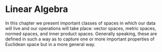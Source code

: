# Linear Algebra

In this chapter we present important classes of spaces in which our data will live and our operations will take place: 
vector spaces, metric spaces, normed spaces, and inner product spaces.
Generally speaking, these are defined in such a way as to capture one or more important properties of Euclidean space but in a more general way.

<!---
## Motivation
## Vector spaces
## Metric spaces
## Normed spaces
## Inner product spaces
## Trace and determinant
## Rank and nullity
## The four fundamental subspaces
## The matrix inverse
## The adjoint of a matrix
## The conjugate of a matrix
## The conjugate transpose of a matrix
## The Hermitian of a matrix
## Transposition    
## Symmetric matrices
## Orthogonal matrices
## Linear transformations
## Eigenvalues and eigenvectors
## Singular value decomposition (SVD)
## The Moore-Penrose pseudoinverse
## The QR decomposition
## The LU decomposition
## The Cholesky decomposition
## The Schur decomposition
## The Jordan decomposition
## The spectral theorem
## Positive definite matrices
## Positive semidefinite matrices
## The matrix exponential
## The matrix logarithm
## The matrix square root
## The matrix sine and cosine
## The matrix sign function
## The matrix hyperbolic sine and cosine
## The matrix hyperbolic tangent
--->
